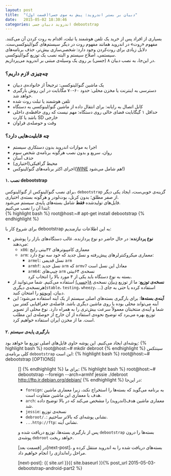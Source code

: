```yaml
---
layout: post
title:  "دبیان بر بستر اندروید: پیش به سوی جسی!(قسمت اول)"
date:   2015-05-02 18:30:46
categories: اندروید دبیان جسی debootstrap
---
```

بسیاری از افراد پس از خرید یک تلفن هوشمند یا تبلت، اقدام به روت کردن آن می‌کنند. مفهوم «روت» در اندروید همانند مفهوم روت در دیگر سیستم‌های گنو/لینوکسی‌ست. دلایل زیادی برای روت‌کردن وجود دارد: شخصی‌سازی بیش‌تر، حذف برنامه‌های سیستمی، اصلاح سیستم و البته نصب یک توزیع گنو/لینوکسی.  
در این‌جا، به نصب دبیان ۸ (جسی) بر روی یک وسیله‌ی مبتنی بر اندروید می‌پردازیم.
<!-- ادامه -->

### چه‌چیزی لازم داریم؟ ###
- یک ماشین گنو/لینوکسی: ترجیحاً از خانواده‌ی دبیان
- دسترسی به اینترنت یا مخزن محلی: حدود ۶۰-۷۰ مگابایت در این روش بارگیری خواهد شد.
- تلفن هوشمند یا تبلت روت شده
- کابل اتصال به رایانه: برای انتقال داده از ماشین گنو/لینوکسی به دستگاه
- حداقل ۱ گیگابایت فضای خالی روی دستگاه: مهم نیست که روی حافظه‌ی داخلی باشد یا کارت SD خارجی
- وقت و حوصله‌ی فراوان

### چه قابلیت‌هایی دارد؟ ###
- اجرا به موازات اندروید بدون دستکاری سیستم
- روان، سریع و بدون نصب هرگونه برنامه‌ی شخص سوم
- حذف آسان
- محیط گرافیکی(اختیاری)
- اجرای اکثر برنامه‌های گنو/لینوکس([WINE](https://www.winehq.org/about/) هم شامل می‌شود!)

#### ۱. نصب debootstrap ####
برای نصب گنو/لینوکس از گنو/لینوکس، `debootstrap` گزینه‌ی خوبی‌ست، ایجاد یکی دیگر از صفر مطلق؛ بدون کرنل، بوت‌لودر و هرگونه بسته‌ی اختیاری.  
فایل‌های تولیدشده **فقط** شامل بسته‌های پایه‌ی سیستم می‌شود.  
ابتدا آن را نصب می‌کنیم:  
{% highlight bash %}
root@host:~# apt-get install debootstrap
{% endhighlight %}

برای شروع کار با debootstrap به این اطلاعات نیازمندیم:
 
- **نوع پردازنده**: در حال حاضر دو نوع پردازنده، غالب دستگاه‌های بازار را پوشش می‌دهند:
  - `x86`: معماری کامپیوترهای ۳۲بیتی رایج
  - `arm`: معماری میکروکنترلرهای پیش‌رفته و نسل جدید که خود سه نوع دارد:
    - `armel`: نسل قدیمی `arm`
    - `armhf`: نسل جدید `arm` که `armv7` معادل این نسل است
    - `arm64`: چیپ‌های `arm` نسخه‌ی ۶۴بیتی  
بسته به نوع دستگاه باید یکی از ۴ مورد بالا را انتخاب کرد.
- **نسخه‌ی توزیع**: ما از توزیع [دبیان](https://www.debian.org/) نسخه‌ی [۸(جسی)](https://www.debian.org/News/2015/20150426) استفاده می‌کنیم. شما می‌توانید از هرنسخه‌ی دیگری(`stable`، `testing`، `wheezy`، ...) استفاده کرده یا حتی به جای دبیان، [اوبونتو](http://www.ubuntu.com/) را امتحان کنید.
- **آینه‌ی بسته‌ها**: برای بارگیری بسته‌های اصلی سیستم از یک آینه استفاده می‌شود؛ این آینه می‌تواند محلی بوده یا روی ماشین دیگری باشد. فاصله‌ی جغرافیایی کمتر بین شما و آینه‌ی منتخبتان معمولاً سرعت بیش‌تری را به همراه دارد. نوع محلی از تصویر توزیع بهره می‌برد که توضیح نحوه‌ی استفاده از آن خارج از حوصله‌ی این مطلب است. ما از مخزن ایران استفاده خواهیم کرد.

#### ۲. بارگیری پایه‌ی سیستم ####
پوشه‌ای ایجاد می‌کنیم. این پوشه حاوی فایل‌های اصلی توزیع ما خواهد بود:
{% highlight bash %}
root@host:~# mkdir debroot
{% endhighlight %}
سینتکس کلی برنامه‌ی `debootstrap` این است:
{% highlight bash %}
root@host:~# debootstrap [OPTIONS] <DIST> <DIR> [<MIRROR>]
{% endhighlight %}
برای ما:
{% highlight bash %}
root@host:~# debootstrap --foreign --arch=armhf jessie ./debroot http://ftp.ir.debian.org/debian/
{% endhighlight %}
در این‌جا:

- `foreign`: به برنامه می‌گوید که بسته‌ها را استخراج نکند، زیرا معماری ماشین هدف با معماری این ماشین متفاوت است.
- `arch`: معماری ماشین هدف(اندروید) را مشخص می‌کند که در بالا توضیح داده شد.
- `jessie`: نسخه‌ی توزیع
- `debroot/.`: نشانی پوشه‌ای که بالاتر ساختیم.
- `...http://ftp`: نشانی آینه.

پس از بارگیری بسته‌ها، توزیع دریافت شده و `debootstrap` بسته‌ها را درون پوشه‌ی `debroot` خواهد ریخت.

در [قسمت بعد][next-post]، بسته‌های دریافت شده را به اندروید منتقل کرده و مراحل راه‌اندازی را انجام خواهیم داد.

[next-post]: {{ site.url }}{{ site.baseurl }}{% post_url 2015-05-03-debootstrap-android-part2 %}
